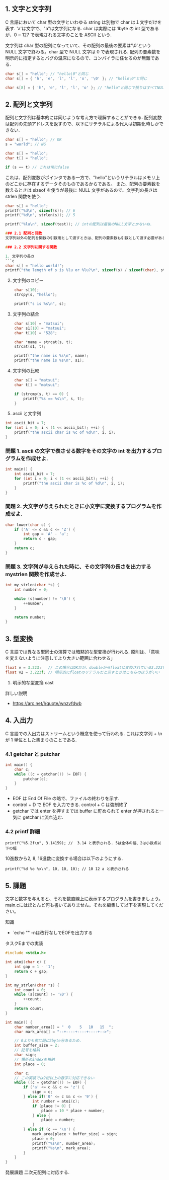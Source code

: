 ## 1. 文字と文字列

C 言語において char 型の文字といわゆる string は別物で char は１文字だけを表す. 'a'は文字で、"a"は文字列になる. char は実際には 1byte の int 型であるが、0 ~ 127 で表現される文字のことを ASCII という.

文字列は char 型の配列になっていて、その配列の最後の要素は'\0'という NULL 文字で終わる。char 型で NULL 文字は 0 で表現される. 配列の要素数を明示的に指定するとバグの温床になるので、コンパイラに任せるのが無難である.

```c
char s[] = "hello"; // "hello\0"と同じ
char s[] = { 'h', 'e', 'l', 'l', 'o', '\0' }; // "hello\0"と同じ

char s[8] = { 'h', 'e', 'l', 'l', 'o' }; // "hello"と同じで残りはすべてNULL文字で埋められる. これは配列の初期化されていない要素がNULL文字で埋められるためである. intの配列なら0で埋められる.
```

## 2. 配列と文字列

配列と文字列は基本的には同じような考え方で理解することができる. 配列変数は配列の先頭アドレスを返すので、以下にリテラルによる代入は初期化時しかできない.

```c
char s[] = "hello"; // OK
s = "world"; // NG

char s[] = "hello";
char t[] = "hello";

if (s == t) // これは常にfalse
```

これは、配列変数がポインタである一方で、"hello"というリテラルはメモリ上のどこかに存在するデータそのものであるからである。
また、配列の要素数を数えるときは sizeof を使うが最後に NULL 文字があるので、文字列の長さは strlen 関数を使う.

````c
char s[] = "hello";
printf("%d\n", sizeof(s)); // 6
printf("%d\n", strlen(s)); // 5

printf("%lu\n", sizeof(test)); // intの配列は最後のNULL文字とかないね.

### 2.1 配列と引数
文字列以外の配列を関数の引数雨として渡すときは、配列の要素数も引数として渡す必要がある. これは配列変数がポインタであるためである.

### 2.2 文字列に関する関数

1. 文字列の長さ
```c
char s[] = "hello world!";
printf("the length of s is %lu or %lu?\n", sizeof(s) / sizeof(char), strlen(s));
````

2. 文字列のコピー

```c
	char s[10];
	strcpy(s, "hello");

	printf("s is %s\n", s);
```

3. 文字列の結合

```c
	char s[10] = "matsui";
	char s1[10] = "matsui";
	char t[10] = "528";

	char *name = strcat(s, t);
	strcat(s1, t);

	printf("the name is %s\n", name);
	printf("the name is %s\n", s1);
```

4. 文字列の比較

```c
	char s[] = "matsui";
	char t[] = "matsui";

	if (strcmp(s, t) == 0) {
		printf("%s == %s\n", s, t);
	}
```

5. ascii と文字列

```c
int ascii_bit = 7;
for (int i = 0; i < (1 << ascii_bit); ++i) {
	printf("the ascii char is %c of %d\n", i, i);
}
```

### 問題 1. ascii の文字で表させる数字をその文字の int を出力するプログラムを作成せよ.

```c
int main() {
	int ascii_bit = 7;
	for (int i = 0; i < (1 << ascii_bit); ++i) {
		printf("the ascii char is %c of %d\n", i, i);
	}
}
```

### 問題 2. 大文字が与えられたときに小文字に変換するプログラムを作成せよ.

```c
char lower(char c) {
	if ('A' <= c && c <= 'Z') {
		int gap = 'A' - 'a';
		return c - gap;
	}
	return c;
}
```

### 問題 3. 文字列が与えられた時に、その文字列の長さを出力する mystrlen 関数を作成せよ.

```c
int my_strlen(char *s) {
	int number = 0;

	while (s[number] != '\0') {
		++number;
	}

	return number;
}
```

## 3. 型変換

C 言語では異なる型同士の演算では暗黙的な型変換が行われる. 原則は、「意味を変えないように注意してより大きい範囲に合わせる」

```c
float v = 3.223;   // この場合はOKだが、doubleからfloatに変換されている3.223f
float v2 = 3.223f; // 明示的にfloatのリテラルだと示すときはこちらのほうがいい
```

1. 明示的な型変換 cast

詳しい説明

- https://arc.net/l/quote/wnzvfdwb

## 4. 入出力

C 言語での入出力はストリームという概念を使って行われる. これは文字列 + \n が 1 単位とした集まりのことである.

### 4.1 getchar と putchar

```c
int main() {
	char c;
	while ((c = getchar()) != EOF) {
		putchar(c);
	}
}
```

- EOF は End Of File の略で、ファイルの終わりを示す.
- control + D で EOF を入力できる. control + C は強制終了
- getchar では enter を押すまでは buffer に貯められて enter が押されると一気に getchar に流れ込む.

### 4.2 printf 詳細

```
printf("%5.2f\n", 3.14159); //  3.14 と表示される. 5は全体の幅、2は小数点以下の幅
```

10進数から2, 8, 16進数に変換する場合は以下のようにする.

```
printf("%d %o %x\n", 10, 10, 10); // 10 12 a と表示される
```

## 5. 課題
文字と数字を与えると、それを数直線上に表示するプログラムを書きましょう。main.cにはほとんど何も書いてありません。それを編集して以下を実現してください。

知識
- `echo "" -nは改行なしでEOFを出力する

タスクEまでの実装
```c
#include <stdio.h>

int atoi(char c) {
	int gap = 1 - '1';
	return c + gap;	
}

int my_strlen(char *s) {
	int count = 0;
	while (s[count] != '\0') {
		++count;
	}
	return count;
}

int main() {
	char number_area[] = "  0    5   10   15  ";
	char mark_area[] = "--+----+----+----+-->";

	// 0よりも前に謎に2byte分あるため. 
	int buffer_size = 2;
	// 記号を格納
	char sign;
	// 場所のindexを格納
	int place = 0;

	char c;
	// この実装では2桁以上の数字に対応できない
	while ((c = getchar()) != EOF) {
		if ('a' <= c && c <= 'z') {
			sign = c;
		} else if('0' <= c && c <= '9') {
			int number = atoi(c);
			if (place != 0) {
				place = 10 * place + number;
			} else {
				place = number;
			}
		} else if (c == '\n') {
			mark_area[place + buffer_size] = sign;
			place = 0;
			printf("%s\n", number_area);
			printf("%s\n", mark_area); 
		}
	}
}
```

発展課題
二次元配列に対応する. 